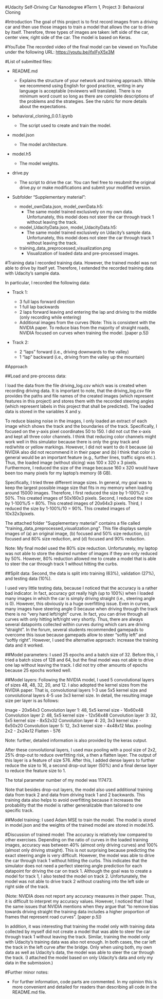 #Udacity Self-Driving Car Nanodegree
#Term 1, Project 3: Behavioral Cloning 

#Introduction 
The goal of this project is to first record images from a driving car and then use those images to train a model that allows the car to drive by itself. Therefore, three types of images are taken: left side of the car, center view, right side of the car. The model is based on Keras.

#YouTube
The recorded video of the final model can be viewed on YouTube under the following URL:
https://youtu.be/ifxIFyX5x3M

#List of submitted files:
- README.md 
     - Explains the structure of your network and training approach. While we recommend using English for good practice, writing in any language is acceptable (reviewers will translate). There is no minimum word count so long as there are complete descriptions of the problems and the strategies. See the rubric for more details about the expectations.
- behavioral_cloning_0.0.1.ipynb 
     - The script used to create and train the model.
- model.json
     - The model architecture. 
- model.h5
     - The model weights.
- drive.py
     - The script to drive the car. You can feel free to resubmit the original drive.py or make modifications and submit your modified version.

- Subfolder “Supplementary material”: 
     - model_ownData.json, model_ownData.h5:
         - The same model trained exclusively on my own data. Unfortunately, this model does not steer the car through track 1 without leaving the track.
     - model_UdacityData.json, model_UdacityData.h5:
         - The same model trained exclusively on Udacity’s sample data. Unfortunately, this model does not steer the car through track 1 without leaving the track.
     - training_data_preprocessed_visualization.png
         - Visualization of loaded data and pre-processed images. 

#Training data 
I recorded training data. However, the trained model was not able to drive by itself yet. Therefore, I extended the recorded training data with Udacity’s sample data.

In particular, I recorded the following data:
-	Track 1:
    - 3 full laps forward direction
    - 1 full lap backwards
    - 2 laps forward leaving and entering the lap and driving to the middle (only recording while entering)
    - Additional images from the curves (Note: This is consistent with the NVIDIA paper. To reduce bias from the majority of straight roads, NVIDIA focused on curves when training the model. [paper p.5])

- Track 2: 
  - 2 “laps” forward (i.e., driving downwards to the valley)
  - 1 “lap” backward (i.e., driving from the valley up the mountain)

#Approach

##Load and pre-process data:

I load the data from the file driving_log.csv which was is created when recording driving data. It is important to note, that the driving_log.csv file provides the paths and file names of the created images (which represent features in this project) and stores them with the recorded steering angles (which represent labels in this project that shall be predicted). 
The loaded data is stored in the variables X and y. 

To reduce biasing noise in the images, I only loaded an extract of each image which shows the track and the boundaries of the track. Specifically, I focused on the y-axis pixel coordinates 50 to 150. I did not cut the x-axis and kept all three color channels. I think that reducing color channels might work well in this simulator because there is only the gray track and red/white or yellow markings. However, I did not want to do it because (a) NVIDIA also did not recommend it in their paper and (b) I think that color in general would be an important feature (e.g., further lines, traffic signs etc.). Thus, the loaded image (without slicing) was 100 x 320 x 3 pixels. 
Furthermore, I reduced the size of the image because 160 x 320 would have been too many pixels for my laptop’s memory (8 GB).

Specifically, I tried three different image sizes. In general, my goal was to keep the largest possible image size that fits in my memory when loading around 15000 images. Therefore, I first reduced the size by 1-100%/2 = 50%. This created images of 50x160x3 pixels. Second, I reduced the size by 1-100%/5 = 80%. This created images of 20x64x3 pixels. Third, I reduced the size by 1-100%/10 = 90%. This created images of 10x32x3pixels. 

The attached folder "Supplementary material" contains a file called "training_data_preprocessed_visualization.png". This file displays sample images of (a) an original image, (b) focused and 50% size reduction, (c) focused and 80% size reduction, and (d) focused and 90% reduction.

Note: My final model used the 80% size reduction. Unfortunately, my laptop was not able to store the desired number of images if they are only reduced by 50%. However, 80% reduction allowed me to create a model that is able to steer the car through track 1 without hitting the curbs. 

##Split data: 
Second, the data is split into training (63%), validation (27%), and testing data (10%). 

I used very little testing data, because I noticed that the accuracy is a rather bad indicator. In fact, accuracy got really high (up to 100%) when I loaded many images in which the car is simply driving straight (i.e., steering angle is 0). However, this obviously is a huge overfitting issue. Even in curves, many images have steering angle 0 because when driving through the track there is no “very hard left/right” curve. In fact, you can drive through all curves with only hitting left/right very shortly. Thus, there are always several datapoints collected within curves during which cars are driving “straight”. In the forum, several students recommended gamepads to overcome this issue because gamepads allow to steer “softly left” and “softly right”. However, I used the alternative approach: increase the training data and it worked. 

##Model parameters:
I used 25 epochs and a batch size of 32. Before this, I tried a batch sizes of 128 and 64, but the final model was not able to drive one lap without leaving the track. I did not try other amounts of epochs because 25 epochs worked well. 

##Model layers:
Following the NVIDIA model, I used 5 convolutional layers of sizes 48, 48, 32, 20, and 12. I also adopted the kernel sizes from the NVIDIA paper. That is, convolutional layers 1-3 use 5x5 kernel size and convolutional layers 4-5 use 3x3 kernel size. In detail, the resulting image size per layer is as follows:

Image - 20x64x3 
Convolution layer 1: 48, 5x5 kernel size - 16x60x48 
Convolution layer 2: 48, 5x5 kernel size - 12x56x48 
Convolution layer 3: 32, 5x5 kernel size - 8x52x32 
Convolution layer 4: 20, 3x3 kernel size - 6x50x20 
Convolution layer 5: 12, 3x3 kernel size - 4x48x12 
Max. pooling: 2x2 - 2x24x12 
Flatten - 576 

Note: further, detailed information is also provided by the keras output.

After these convolutional layers, I used max pooling with a pool size of 2x2, 25% drop-out to reduce overfitting risk, a then a flatten layer. The output of this layer is a feature of size 576. After this, I added dense layers to further reduce the size to 16, a second drop-out layer (50%) and a final dense layer to reduce the feature size to 1. 

The total parameter number of my model was 117473. 

Note that besides drop-out layers, the model also used additional training data from track 2 and data from driving track 1 and 2 backwards. This training data also helps to avoid overfitting because it increases the probability that the model is rather generalizable than tailored to one specific track. 

##Model training: 
I used Adam MSE to train the model. The model is stored in model.json and the weights of the trained model are stored in model.h5. 

#Discussion of trained model:
The accuracy is relatively low compared to other exercises. Depending on the ratio of curves in the loaded training images, accuracy was between 40% (almost only driving curves) and 100% (almost only driving straight). This is not surprising because predicting the exact steering angle is very difficult. However, the model was able to drive the car through track 1 without hitting the curbs. This indicates that the simulator does not need a perfect steering angle prediction for each datapoint for driving the car on track 1. Although the goal was to create a model for track 1, I also tested the model on track 2. Unfortunately, the model was not able to drive track 2 without crashing into the left side or right side of the track. 

(Note: NVIDIA does not report any accuracy measures in their paper. Thus, it is difficult to interpret my accuracy values. However, I noticed that I had the same issues that NVIDIA mentions when they argue that “to remove bias towards driving straight the training data includes a higher proportion of frames that represent road curves”. [paper p.5])

In addition, it was interesting that training the model only with training data collected by myself did not create a model that was able to steer the car through track 1 without leaving the track. Similar, training the model only with Udacity’s training data was also not enough. In both cases, the car left the track in the left curve after the bridge. Only when using both, my own data as well as Udacity’s data, the model was able to steer the car through the track. (I attached the model based on only Udacity’s data and only my data in the submission.)

#Further minor notes: 
-	For further information, code parts are commented. In my opinion this is more convenient and detailed for readers than describing all code in the README.md file. 

